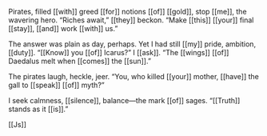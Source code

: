 Pirates, filled [[with]] greed [[for]] notions [[of]] [[gold]], stop [[me]], the wavering hero. “Riches await,” [[they]] beckon. “Make [[this]] [[your]] final [[stay]], [[and]] work [[with]] us.”

The answer was plain as day, perhaps. Yet I had still [[my]] pride, ambition, [[duty]]. “[[Know]] you [[of]] Icarus?” I [[ask]]. “The [[wings]] [[of]] Daedalus melt when [[comes]] the [[sun]].”

The pirates laugh, heckle, jeer. “You, who killed [[your]] mother, [[have]] the gall to [[speak]] [[of]] myth?”

I seek calmness, [[silence]], balance—the mark [[of]] sages. “[[Truth]] stands as it [[is]].”

[[Js]]

